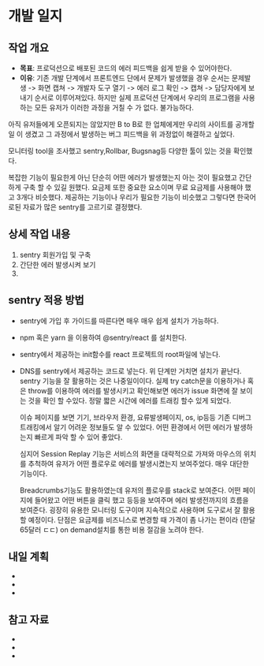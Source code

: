 # 개발 일지

## 작업 개요

- **목표**: 프로덕션으로 배포된 코드의 에러 피드백을 쉽게 받을 수 있어야한다.
- **이유**: 기존 개발 단계에서 프론트엔드 단에서 문제가 발생했을 경우 순서는 문제발생 -> 화면 캡쳐 -> 개발자 도구 열기 -> 에러 로그 확인 -> 캡쳐 -> 담당자에게 보내기 순서로 이루어져있다. 하지만 실제 프로덕션 단계에서 우리의 프로그램을 사용하는 모든 유저가 이러한 과정을 거칠 수 가 없다. 불가능하다.

아직 유저들에게 오픈되지는 않았지만 B to B로 한 업체에게만 우리의 사이트를 공개할 일 이 생겼고 그 과정에서 발생하는 버그 피드백을 위 과정없이 해결하고 싶었다.

모니터링 tool을 조사했고 sentry,Rollbar, Bugsnag등 다양한 툴이 있는 것을 확인했다.

복잡한 기능이 필요한게 아닌 단순히 어떤 에러가 발생했는지 아는 것이 필요했고 간단하게 구축 할 수 있길 원했다. 요금제 또한 중요한 요소이며 무료 요금제를 사용해야 했고 3개다 비슷했다. 제공하는 기능이나 우리가 필요한 기능이 비슷했고 그렇다면 한국어로된 자료가 많은 sentry를 고르기로 결정했다.

## 상세 작업 내용

1. sentry 회원가입 및 구축
2. 간단한 에러 발생시켜 보기
3.

## sentry 적용 방법

- sentry에 가입 후 가이드를 따른다면 매우 매우 쉽게 설치가 가능하다.
- npm 혹은 yarn 을 이용하여 @sentry/react 를 설치한다.
- sentry에서 제공하는 init함수를 react 프로젝트의 root파일에 넣는다.
- DNS를 sentry에서 제공하는 코드로 넣는다.
  위 단계만 거치면 설치가 끝난다.
  sentry 기능을 잘 활용하는 것은 나중일이이다.
  실제 try catch문을 이용하거나 혹은 throw를 이용하여 에러를 발생시키고 확인해보면 에러가 issue 화면에 잘 보이는 것을 확인 할 수있다. 정말 짧은 시간에 에러를 트래킹 할수 있게 되었다.

  이슈 페이지를 보면 기기, 브라우저 환경, 요류발생페이지, os, ip등등 기존 디버그 트래킹에서 알기 어려운 정보들도 알 수 있었다. 어떤 환경에서 어떤 에러가 발생하는지 빠르게 파악 할 수 있어 좋았다.

  심지어 Session Replay 기능은 서비스의 화면을 대략적으로 가져와 마우스의 위치를 추척하여 유저가 어떤 플로우로 에러를 발생시켰는지 보여주었다. 매우 대단한 기능이다.

  Breadcrumbs기능도 활용하였는데 유저의 플로우를 stack로 보여준다. 어떤 페이지에 들어왔고 어떤 버튼을 클릭 했고 등등을 보여주며 에러 발생전까지의 흐름을 보여준다. 굉장히 유용한 모니터링 도구이며 지속적으로 사용하며 도구로서 잘 활용할 예정이다. 단점은 요금제를 비즈니스로 변경할 때 가격이 좀 나가는 편이라 (한달 65달러 ㄷㄷ) on demand설치를 통한 비용 절감을 노려야 한다.

## 내일 계획

-
-
-

## 참고 자료

-
-
-
